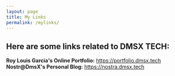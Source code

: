 ```yaml
---
layout: page
title: My Links
permalink: /mylinks/
---
```


## Here are some links related to DMSX TECH: ##

 **Roy Louis Garcia's Online Portfolio:** [ https://portfolio.dmsx.tech ](https://portfolio.dmsx.tech/) <br>
 **Nostr@DmsX's Personal Blog:** [ https://nostra.dmsx.tech ](https://nostra.dmsx.tech/)

